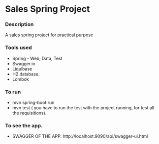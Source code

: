 # Sales Spring Project

### Description
A sales spring project for practical purpose


### Tools used
* Spring - Web, Data, Test
* Swagger.io
* Liquibase
* H2 database.
* Lombok


### To run
* mvn spring-boot:run
* mvn test ( you have to run the test with the project running, 
for test all the requisitions).

### To see the app.
* SWAGGER OF THE APP: http://localhost:9090/api/swagger-ui.html 